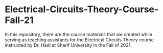 # Electrical-Circuits-Theory-Course-Fall-21

In this repository, there are the course materials that we created while serving as teaching assistants for the Electrical Circuits Theory course instructed by Dr. Hadi at Sharif University in the Fall of 2021.
